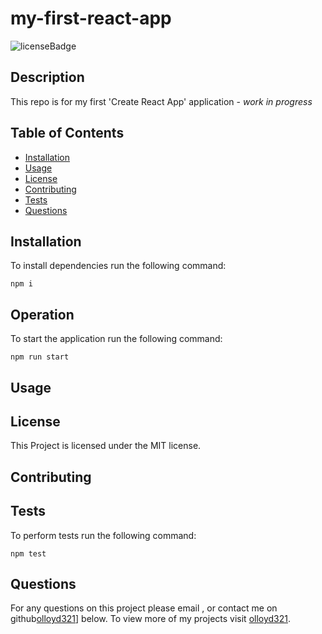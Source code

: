 # my-first-react-app
![licenseBadge](https://img.shields.io/badge/License-MIT-red)

## Description 

This repo is for my first 'Create React App' application - *work in progress*

## Table of Contents

* [Installation](#installation) 
* [Usage](#usage)
* [License](#license) 
* [Contributing](#contributing) 
* [Tests](#tests)
* [Questions](#questions)

## Installation 

To install dependencies run the following command: 

```
npm i
```


## Operation


To start the application run the following command: 

```
npm run start
```

## Usage 



## License 
  
This Project is licensed under the MIT license.

## Contributing



## Tests

To perform tests run the following command: 

```
npm test
```

## Questions

For any questions on this project please email , or contact me on github[olloyd321](https://github.com/olloyd321/)] below.
To view more of my projects visit [olloyd321](https://github.com/olloyd321/).

